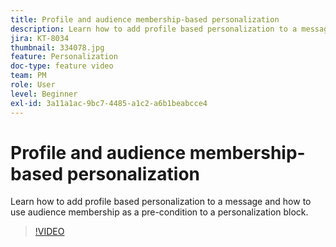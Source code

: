 ```yaml
---
title: Profile and audience membership-based personalization
description: Learn how to add profile based personalization to a message and how to use audience membership as a pre-condition to a personalization block.
jira: KT-8034
thumbnail: 334078.jpg
feature: Personalization
doc-type: feature video
team: PM
role: User
level: Beginner
exl-id: 3a11a1ac-9bc7-4485-a1c2-a6b1beabcce4
---
```

# Profile and audience membership-based personalization

Learn how to add profile based personalization to a message and how to use audience membership as a pre-condition to a personalization block.

>[!VIDEO](https://video.tv.adobe.com/v/334078?quality=12&learn=on)
